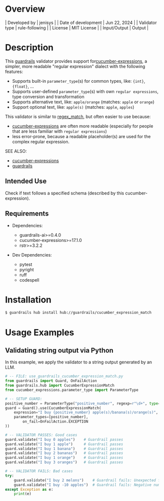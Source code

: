 # Overview

| Developed by | jenisys |
| Date of development | Jun 22, 2024 |
| Validator type | rule-following |
| License | MIT License |
| Input/Output | Output |

# Description

This [guardrails] validator provides support for[cucumber-expressions], a simpler, more readable "regular expression" dialect with the following features:

* Supports built-in `parameter_type`(s) for common types, like: `{int}`, `{float}`, ...
* Supports user-defined `parameter_type`(s) with own `regular expressions`, type conversion and transformation
* Supports alternative text, like: `apple/orange` (matches: `apple` or `orange`)
* Support optional text, like: `apple(s)` (matches: `apple`, `apples`)

This validator is similar to [regex_match], but often easier to use because:

* [cucumber-expressions] are often more readable (especially for people that are less familiar with `regular expressions`)
* less error-prone, because a readable placeholder(s) are used for the complex regular expression.

SEE ALSO:

* [cucumber-expressions]
* [guardrails]

[cucumber-expressions]: https://github.com/cucumber/cucumber-expressions
[guardrails]: https://github.com/guardrails-ai/guardrails
[regex_match]: https://github.com/guardrails-ai/regex_match

## Intended Use

Check if text follows a specified schema (described by this cucumber-expression).

## Requirements

* Dependencies:
    - guardrails-ai>=0.4.0
    - cucumber-expressions>=17.1.0
    - rstr>=3.2.2

* Dev Dependencies:
    - pytest
    - pyright
    - ruff
    - codespell

# Installation

```bash
$ guardrails hub install hub://guardrails/cucumber_expression_match
```

# Usage Examples

## Validating string output via Python

In this example, we apply the validator to a string output generated by an LLM.

```python
# -- FILE: use_guardrails_cucumber_expression_match.py
from guardrails import Guard, OnFailAction
from guardrails.hub import CucumberExpressionMatch
from cucumber_expressions.parameter_type import ParameterType

# -- SETUP GUARD:
positive_number = ParameterType("positive_number", regexp=r"\d+", type=int)
guard = Guard().use(CucumberExpressionMatch(
    expression="I buy {positive_number} apple(s)/banana(s)/orange(s)",
	parameter_types=[positive_number],
        on_fail=OnFailAction.EXCEPTION
))

# -- VALIDATOR PASSES: Good cases
guard.validate("I buy 0 apples")    # Guardrail passes
guard.validate("I buy 1 apple")     # Guardrail passes
guard.validate("I buy 1 banana")    # Guardrail passes
guard.validate("I buy 2 bananas")   # Guardrail passes
guard.validate("I buy 1 orange")    # Guardrail passes
guard.validate("I buy 3 oranges")   # Guardrail passes

# -- VALIDATOR FAILS: Bad cases
try:
    guard.validate("I buy 2 melons")    # Guardrail fails: Unexpected fruit
    guard.validate("I buy -10 apples")  # Guardrail fails: Negative number
except Exception as e:
    print(e)
```